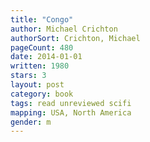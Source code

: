 ```yaml
---
title: "Congo"
author: Michael Crichton
authorSort: Crichton, Michael
pageCount: 480
date: 2014-01-01
written: 1980
stars: 3
layout: post
category: book
tags: read unreviewed scifi
mapping: USA, North America
gender: m
---
```

